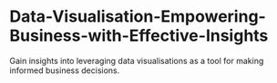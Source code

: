 # Data-Visualisation-Empowering-Business-with-Effective-Insights
Gain insights into leveraging data visualisations as a tool for making informed business decisions.
